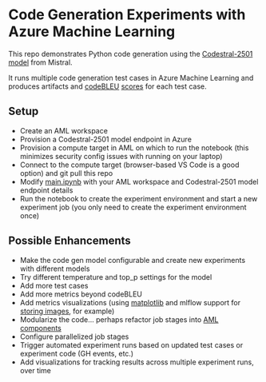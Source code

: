 # Code Generation Experiments with Azure Machine Learning

This repo demonstrates Python code generation using the [Codestral-2501 model](https://learn.microsoft.com/en-us/azure/ai-studio/how-to/deploy-models-mistral-codestral?pivots=programming-language-python) from Mistral.

It runs multiple code generation test cases in Azure Machine Learning and produces artifacts and [codeBLEU](https://arxiv.org/abs/2009.10297) [scores](https://pypi.org/project/codebleu/) for each test case.

## Setup

- Create an AML workspace
- Provision a Codestral-2501 model endpoint in Azure
- Provision a compute target in AML on which to run the notebook (this minimizes security config issues with running on your laptop)
- Connect to the compute target (browser-based VS Code is a good option) and git pull this repo
- Modify [main.ipynb](./main.ipynb) with your AML workspace and Codestral-2501 model endpoint details
- Run the notebook to create the experiment environment and start a new experiment job (you only need to create the experiment environment once)

## Possible Enhancements

- Make the code gen model configurable and create new experiments with different models
- Try different temperature and top_p settings for the model
- Add more test cases
- Add more metrics beyond codeBLEU
- Add metrics visualizations (using [matplotlib](https://matplotlib.org/) and mlflow support for [storing images](https://mlflow.org/docs/latest/python_api/mlflow.html#mlflow.log_image), for example)
- Modularize the code... perhaps refactor job stages into [AML components](https://learn.microsoft.com/en-us/azure/machine-learning/concept-component?view=azureml-api-2)
- Configure parallelized job stages
- Trigger automated experiment runs based on updated test cases or experiment code (GH events, etc.)
- Add visualizations for tracking results across multiple experiment runs, over time
